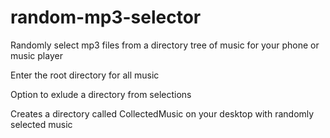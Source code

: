 # random-mp3-selector
Randomly select mp3 files from a directory tree of music for your phone or music player

Enter the root directory for all music

Option to exlude a directory from selections

Creates a directory called CollectedMusic on your desktop with randomly selected music
